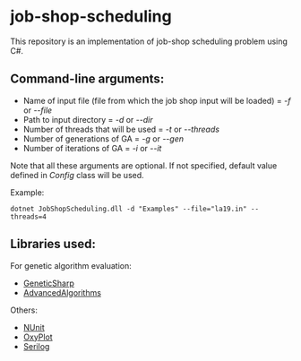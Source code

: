 # job-shop-scheduling
This repository is an implementation of job-shop scheduling problem using C#.

## Command-line arguments:
- Name of input file (file from which the job shop input will be loaded) = *-f* or *--file*
- Path to input directory = *-d* or *--dir*
- Number of threads that will be used = *-t* or *--threads*
- Number of generations of GA = *-g* or *--gen*
- Number of iterations of GA = *-i* or *--it*

Note that all these arguments are optional. If not specified, default value defined in *Config* class will be used.

Example:
```
dotnet JobShopScheduling.dll -d "Examples" --file="la19.in" --threads=4
```

## Libraries used:
For genetic algorithm evaluation:
- [GeneticSharp](https://github.com/giacomelli/GeneticSharp)
- [AdvancedAlgorithms](https://github.com/justcoding121/Advanced-Algorithms)

Others:
- [NUnit](https://github.com/nunit)
- [OxyPlot](https://github.com/oxyplot/oxyplot)
- [Serilog](https://github.com/serilog/serilog)
